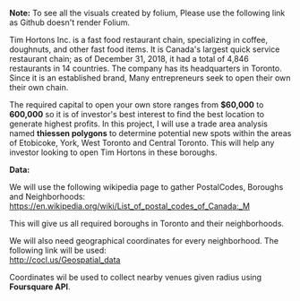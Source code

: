 __Note:__ To see all the visuals created by folium, Please use the following link as Github doesn't render Folium.

Tim Hortons Inc. is a fast food restaurant chain, specializing in coffee, doughnuts, and other fast food items. It is Canada's largest quick service restaurant chain; as of December 31, 2018, it had a total of 4,846 restaurants in 14 countries. The company has its headquarters in Toronto. Since it is an established brand, Many entrepreneurs seek to open their own their own chain.

The required capital to open your own store ranges from __$60,000__ to __600,000__ so it is of investor's best interest to find the best location to generate highest profits. In this project, I will use a trade area analysis named __thiessen polygons__ to determine potential new spots within the areas of Etobicoke, York, West Toronto and Central Toronto. This will help any investor looking to open Tim Hortons in these boroughs.

__Data:__

We will use the following wikipedia page to gather PostalCodes, Boroughs and Neighborhoods: https://en.wikipedia.org/wiki/List_of_postal_codes_of_Canada:_M

This will give us all required boroughs in Toronto and their neighborhoods.

We will also need geographical coordinates for every neighborhood. The following link will be used:              
http://cocl.us/Geospatial_data

Coordinates wil be used to collect nearby venues given radius using __Foursquare API__.
